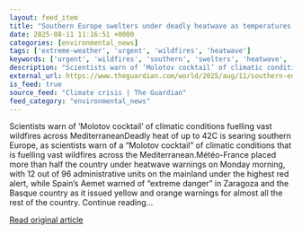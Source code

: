 ```yaml
---
layout: feed_item
title: "Southern Europe swelters under deadly heatwave as temperatures pass 40C"
date: 2025-08-11 11:16:51 +0000
categories: [environmental_news]
tags: ['extreme-weather', 'urgent', 'wildfires', 'heatwave']
keywords: ['urgent', 'wildfires', 'southern', 'swelters', 'heatwave', 'extreme-weather', 'europe']
description: "Scientists warn of ‘Molotov cocktail’ of climatic conditions fuelling vast wildfires across MediterraneanDeadly heat of up to 42C is searing southern Europe,..."
external_url: https://www.theguardian.com/world/2025/aug/11/southern-europe-swelters-under-deadly-heatwave-as-temperatures-pass-40c
is_feed: true
source_feed: "Climate crisis | The Guardian"
feed_category: "environmental_news"
---
```


Scientists warn of ‘Molotov cocktail’ of climatic conditions fuelling vast wildfires across MediterraneanDeadly heat of up to 42C is searing southern Europe, as scientists warn of a “Molotov cocktail” of climatic conditions that is fuelling vast wildfires across the Mediterranean.Météo-France placed more than half the country under heatwave warnings on Monday morning, with 12 out of 96 administrative units on the mainland under the highest red alert, while Spain’s Aemet warned of “extreme danger” in Zaragoza and the Basque country as it issued yellow and orange warnings for almost all the rest of the country. Continue reading...

[Read original article](https://www.theguardian.com/world/2025/aug/11/southern-europe-swelters-under-deadly-heatwave-as-temperatures-pass-40c)
